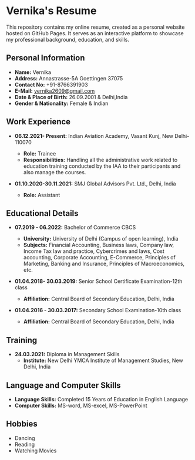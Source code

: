 # Vernika's Resume

This repository contains my online resume, created as a personal website hosted on GitHub Pages. It serves as an interactive platform to showcase my professional background, education, and skills.

## Personal Information

- **Name:** Vernika
- **Address:** Annastrasse-5A Goettingen 37075
- **Contact No:** +91-8766391903
- **E-Mail:** vernika2609@gmail.com
- **Date & Place of Birth:** 26.09.2001 & Delhi,India
- **Gender & Nationality:** Female & Indian

## Work Experience

- **06.12.2021- Present:** Indian Aviation Academy, Vasant Kunj, New Delhi-110070
  - **Role:** Trainee
  - **Responsibilities:** Handling all the administrative work related to education training conducted by the IAA to their participants and also manage the courses.

- **01.10.2020-30.11.2021:** SMJ Global Advisors Pvt. Ltd., Delhi, India
  - **Role:** Assistant

## Educational Details

- **07.2019 - 06.2022:** Bachelor of Commerce CBCS
  - **University:** University of Delhi (Campus of open learning), India
  - **Subjects:** Financial Accounting, Business laws, Company law, Income Tax law and practice, Cybercrimes and laws, Cost accounting, Corporate Accounting, E-Commerce, Principles of Marketing, Banking and Insurance, Principles of Macroeconomics, etc.
  
- **01.04.2018- 30.03.2019:** Senior School Certificate Examination-12th class
  - **Affiliation:** Central Board of Secondary Education, Delhi, India
 
- **01.04.2016 - 30.03.2017:** Secondary School Examination-10th class
  - **Affiliation:** Central Board of Secondary Education, Delhi, India
  
## Training

- **24.03.2021:** Diploma in Management Skills
  - **Institute:** New Delhi YMCA Institute of Management Studies, New Delhi, India

## Language and Computer Skills

- **Language Skills:** Completed 15 Years of Education in English Language
- **Computer Skills:** MS-word, MS-excel, MS-PowerPoint

## Hobbies

- Dancing
- Reading
- Watching Movies



